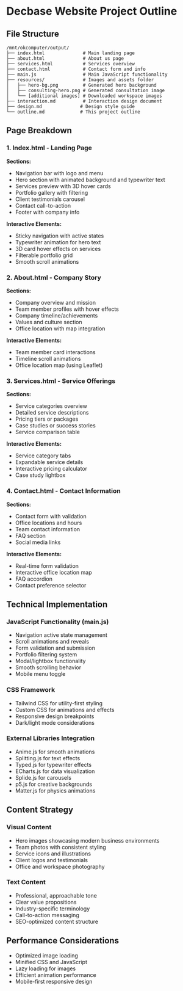 # Decbase Website Project Outline

## File Structure
```
/mnt/okcomputer/output/
├── index.html              # Main landing page
├── about.html              # About us page
├── services.html           # Services overview
├── contact.html            # Contact form and info
├── main.js                 # Main JavaScript functionality
├── resources/              # Images and assets folder
│   ├── hero-bg.png         # Generated hero background
│   ├── consulting-hero.png # Generated consultation image
│   └── [additional images] # Downloaded workspace images
├── interaction.md          # Interaction design document
├── design.md              # Design style guide
└── outline.md             # This project outline
```

## Page Breakdown

### 1. Index.html - Landing Page
**Sections:**
- Navigation bar with logo and menu
- Hero section with animated background and typewriter text
- Services preview with 3D hover cards
- Portfolio gallery with filtering
- Client testimonials carousel
- Contact call-to-action
- Footer with company info

**Interactive Elements:**
- Sticky navigation with active states
- Typewriter animation for hero text
- 3D card hover effects on services
- Filterable portfolio grid
- Smooth scroll animations

### 2. About.html - Company Story
**Sections:**
- Company overview and mission
- Team member profiles with hover effects
- Company timeline/achievements
- Values and culture section
- Office location with map integration

**Interactive Elements:**
- Team member card interactions
- Timeline scroll animations
- Office location map (using Leaflet)

### 3. Services.html - Service Offerings
**Sections:**
- Service categories overview
- Detailed service descriptions
- Pricing tiers or packages
- Case studies or success stories
- Service comparison table

**Interactive Elements:**
- Service category tabs
- Expandable service details
- Interactive pricing calculator
- Case study lightbox

### 4. Contact.html - Contact Information
**Sections:**
- Contact form with validation
- Office locations and hours
- Team contact information
- FAQ section
- Social media links

**Interactive Elements:**
- Real-time form validation
- Interactive office location map
- FAQ accordion
- Contact preference selector

## Technical Implementation

### JavaScript Functionality (main.js)
- Navigation active state management
- Scroll animations and reveals
- Form validation and submission
- Portfolio filtering system
- Modal/lightbox functionality
- Smooth scrolling behavior
- Mobile menu toggle

### CSS Framework
- Tailwind CSS for utility-first styling
- Custom CSS for animations and effects
- Responsive design breakpoints
- Dark/light mode considerations

### External Libraries Integration
- Anime.js for smooth animations
- Splitting.js for text effects
- Typed.js for typewriter effects
- ECharts.js for data visualization
- Splide.js for carousels
- p5.js for creative backgrounds
- Matter.js for physics animations

## Content Strategy

### Visual Content
- Hero images showcasing modern business environments
- Team photos with consistent styling
- Service icons and illustrations
- Client logos and testimonials
- Office and workspace photography

### Text Content
- Professional, approachable tone
- Clear value propositions
- Industry-specific terminology
- Call-to-action messaging
- SEO-optimized content structure

## Performance Considerations
- Optimized image loading
- Minified CSS and JavaScript
- Lazy loading for images
- Efficient animation performance
- Mobile-first responsive design